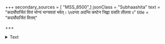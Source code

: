 +++
secondary_sources = [ "MSS_8500",]
jsonClass = "Subhaashita"
text = "कदर्योपार्जितं वित्तं भोग्यं भाग्यवतां भवेत्।  \nदन्ता अदन्ति कष्टेन जिह्वा ग्रसति लीलया॥"
title = "कदर्योपार्जितं वित्तम्"

+++

<details><summary>Text</summary>

कदर्योपार्जितं वित्तं भोग्यं भाग्यवतां भवेत्।  
दन्ता अदन्ति कष्टेन जिह्वा ग्रसति लीलया॥
</details>
